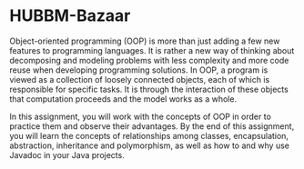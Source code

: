 # HUBBM-Bazaar

Object-oriented programming (OOP) is more than just adding a few new features to programming languages.
It is rather a new way of thinking about decomposing and modeling problems with less complexity and 
more code reuse when developing programming solutions. In OOP, a program is viewed as a collection of loosely connected objects, 
each of which is responsible for specific tasks. It is through the interaction of these objects that computation proceeds
and the model works as a whole.

In this assignment, you will work with the concepts of OOP in order to practice them and observe their advantages. 
By the end of this assignment, you will learn the concepts of relationships among classes, encapsulation, abstraction,
inheritance and polymorphism, as well as how to and why use Javadoc in your Java projects.
